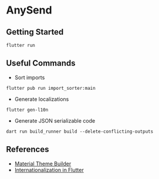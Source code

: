 # AnySend

## Getting Started

```
flutter run
```

## Useful Commands
- Sort imports
```
flutter pub run import_sorter:main
```
- Generate localizations
```
flutter gen-l10n
```
- Generate JSON serializable code
```
dart run build_runner build --delete-conflicting-outputs
```

## References
- [Material Theme Builder](https://m3.material.io/theme-builder)
- [Internationalization in Flutter](https://docs.flutter.dev/ui/accessibility-and-localization/internationalization)
